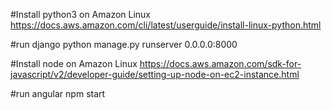#Install python3 on Amazon Linux
https://docs.aws.amazon.com/cli/latest/userguide/install-linux-python.html

#run django
python manage.py runserver 0.0.0.0:8000

#Install node on Amazon Linux
https://docs.aws.amazon.com/sdk-for-javascript/v2/developer-guide/setting-up-node-on-ec2-instance.html

#run angular
npm start